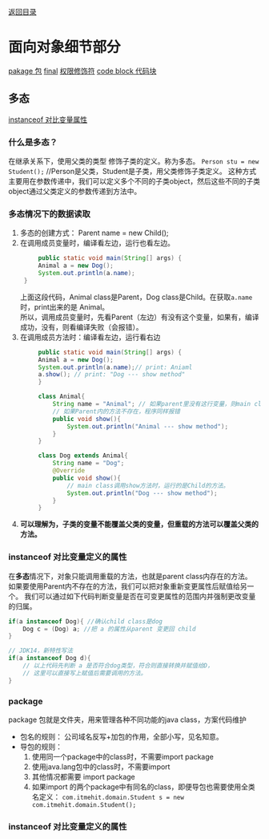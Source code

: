 [返回目录](./1.%20java学习目录.md)
# 面向对象细节部分
[pakage 包](#table2)
[final](./Fianl关键字.md)
[权限修饰符](#table3)
[code block 代码块](#table4)

## 多态

[instanceof 对比变量属性](#table1)

### 什么是多态？
在继承关系下，使用父类的类型 修饰子类的定义。称为多态。
`Person stu = new Student();` //Person是父类，Student是子类，用父类修饰子类定义。
这种方式主要用在参数传递中，我们可以定义多个不同的子类object，然后这些不同的子类object通过父类定义的参数传递到方法中。

### 多态情况下的数据读取
1. 多态的创建方式： Parent name = new Child();
2. 在调用成员变量时，编译看左边，运行也看左边。
   ```java
        public static void main(String[] args) {
        Animal a = new Dog();
        System.out.println(a.name);
    }
   ```
   上面这段代码，Animal class是Parent，Dog class是Child。在获取`a.name`时，print出来的是 Animal。  
   所以，调用成员变量时，先看Parent（左边）有没有这个变量，如果有，编译成功，没有，则看编译失败（会报错）。
3. 在调用成员方法时：编译看左边，运行看右边
   ```java
        public static void main(String[] args) {
        Animal a = new Dog();
        System.out.println(a.name);// print: Aniaml
        a.show(); // print: "Dog --- show method"
        }

        class Animal{
            String name = "Animal"; // 如果parent里没有这行变量，则main class内的a.name会报错
            // 如果Parent内的方法不存在，程序同样报错
            public void show(){
                System.out.println("Animal --- show method");
            }
        }

        class Dog extends Animal{
            String name = "Dog";
            @Override
            public void show(){
                // main class调用show方法时，运行的是Child的方法。
                System.out.println("Dog --- show method");
            }
        }
   ```
4. **可以理解为，子类的变量不能覆盖父类的变量，但重载的方法可以覆盖父类的方法。**

### <a id="table1">instanceof 对比变量定义的属性</a>
在**多态**情况下，对象只能调用重载的方法，也就是parent class内存在的方法。   
如果要使用Parent内不存在的方法，我们可以把对象重新变更属性后赋值给另一个。
我们可以通过如下代码判断变量是否在可变更属性的范围内并强制更改变量的归属。
```java
if(a instanceof Dog){ //确认child class是dog
    Dog c = (Dog) a; //把 a 的属性从parent 变更回 child
}

// JDK14，新特性写法
if(a instanceof Dog d){
    // 以上代码先判断 a 是否符合dog类型，符合则直接转换并赋值给D，
    // 这里可以直接写上赋值后需要调用的方法。
}
```


### <a id="table2">package</a>
package 包就是文件夹，用来管理各种不同功能的java class，方案代码维护
* 包名的规则： 公司域名反写+加包的作用，全部小写，见名知意。
* 导包的规则：
    1. 使用同一个package中的class时，不需要import package
    2. 使用java.lang包中的class时，不需要import
    3. 其他情况都需要 import package
    4. 如果import 的两个package中有同名的class，即便导包也需要使用全类名定义：
`com.itmehit.domain.Student s = new com.itmehit.domain.Student();`
    

### <a id="table3">instanceof 对比变量定义的属性</a>
